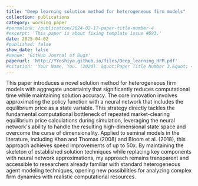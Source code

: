 ```yaml
---
title: "Deep learning solution method for heterogeneous firm models"
collection: publications
category: working_paper
#permalink: /publication/2024-02-17-paper-title-number-4
#excerpt: 'This paper is about fixing template issue #693.'
date: 2025-04-02
#published: false
show_date: false
#venue: 'GitHub Journal of Bugs'
paperurl: 'http://YYoshiya.github.io/files/Deep_learning_HFM.pdf'
#citation: 'Your Name, You. (2024). &quot;Paper Title Number 3.&quot; <i>GitHub Journal of Bugs</i>. 1(3).'
---
```


This paper introduces a novel solution method for heterogeneous firm models with aggregate uncertainty that significantly reduces computational time while maintaining solution accuracy. The core innovation involves approximating the policy function with a neural network that includes the equilibrium price as a state variable. This strategy directly tackles the fundamental computational bottleneck of repeated market-clearing equilibrium price calculations during simulation, leveraging the neural network's ability to handle the resulting high-dimensional state space and overcome the curse of dimensionality. Applied to seminal models in the literature, including Khan and Thomas (2008) and Bloom et al. (2018), this approach achieves speed improvements of up to 50x. By maintaining the skeleton of established solution techniques while replacing key components with neural network approximations, my approach remains transparent and accessible to researchers already familiar with standard heterogeneous agent modeling techniques, opening new possibilities for analyzing complex firm dynamics with realistic computational resources.
